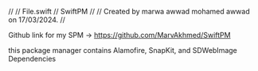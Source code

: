 //
//  File.swift
//  SwiftPM
//
//  Created by marwa awwad mohamed awwad on 17/03/2024.
//

Github link for my SPM -> https://github.com/MarvAkhmed/SwiftPM

this package manager contains Alamofire, SnapKit, and SDWebImage Dependencies
